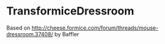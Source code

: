 # TransformiceDressroom
Based on http://cheese.formice.com/forum/threads/mouse-dressroom.37408/ by Baffler
